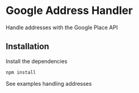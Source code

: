 # Google Address Handler

Handle addresses with the Google Place API

## Installation

Install the dependencies
```
npm install
```
See examples handling addresses
